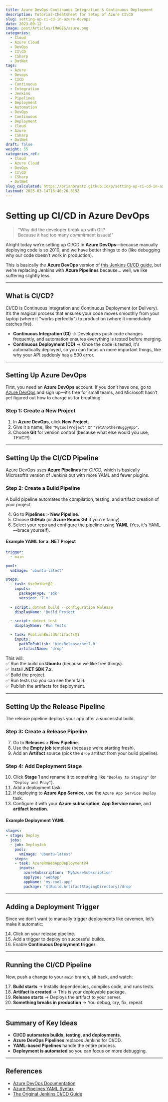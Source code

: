 ```yaml
---
title: Azure DevOps-Continuous Integration & Continuous Deployment
description: Tutorial-Cheatsheet for Setup of Azure CI\CD
slug: setting-up-ci-cd-in-azure-devops
date: 2023-09-12
image: post/Articles/IMAGES/azure.png
categories:
  - Cloud
  - Azure Cloud
  - DevOps
  - CI\CD
  - CSharp
  - DotNet
tags:
  - Azure
  - Devops
  - CICD
  - Continuous
  - Integration
  - Jenkins
  - Pipelines
  - Deployment
  - Automation
  - DevOps
  - Continuous
  - Deployment
  - Cloud
  - Azure
  - CSharp
  - DotNet
draft: false
weight: 55
categories_ref:
  - Cloud
  - Azure Cloud
  - DevOps
  - CI\CD
  - CSharp
  - DotNet
slug_calculated: https://brianbraatz.github.io/p/setting-up-ci-cd-in-azure-devops
lastmod: 2025-03-14T16:40:26.815Z
---
```

# Setting up CI/CD in Azure DevOps

> "Why did the developer break up with Git?\
> Because it had too many *commit*ment issues!"

Alright today we’re setting up CI/CD in **Azure DevOps**—because manually deploying code is so 2010, and we have better things to do (like debugging why our code doesn’t work in production).

This is basically the **Azure DevOps** version of [this Jenkins CI/CD guide](https://brianbraatz.github.io/p/jenkins-cicd/), but we’re replacing Jenkins with **Azure Pipelines** because... well, we like suffering slightly less.

***

## What is CI/CD?

CI/CD is Continuous Integration and Continuous Deployment (or Delivery). It’s the magical process that ensures your code moves smoothly from your laptop (where it "works perfectly") to production (where it immediately catches fire).

* **Continuous Integration (CI)** → Developers push code changes frequently, and automation ensures everything is tested before merging.
* **Continuous Deployment (CD)** → Once the code is tested, it's automatically deployed, so you can focus on more important things, like why your API suddenly has a 500 error.

***

## Setting Up Azure DevOps

First, you need an **Azure DevOps** account. If you don’t have one, go to [Azure DevOps](https://dev.azure.com/) and sign up—it’s free for small teams, and Microsoft hasn’t yet figured out how to charge us for breathing.

### Step 1: Create a New Project

1. In **Azure DevOps**, click **New Project**.
2. Give it a name, like `"MyCoolProject"` or `"YetAnotherBuggyApp"`.
3. Choose **Git** for version control (because what else would you use, TFVC?!).

***

## Setting Up the CI/CD Pipeline

Azure DevOps uses **Azure Pipelines** for CI/CD, which is basically Microsoft’s version of Jenkins but with more YAML and fewer plugins.

### Step 2: Create a Build Pipeline

A build pipeline automates the compilation, testing, and artifact creation of your project.

4. Go to **Pipelines** > **New Pipeline**.
5. Choose **GitHub** (or **Azure Repos Git** if you’re fancy).
6. Select your repo and configure the pipeline using **YAML** (Yes, it's YAML—brace yourself).

#### Example YAML for a .NET Project

```yaml
trigger:
  - main

pool:
  vmImage: 'ubuntu-latest'

steps:
  - task: UseDotNet@2
    inputs:
      packageType: 'sdk'
      version: '7.x'
  
  - script: dotnet build --configuration Release
    displayName: 'Build Project'

  - script: dotnet test
    displayName: 'Run Tests'

  - task: PublishBuildArtifacts@1
    inputs:
      pathToPublish: 'bin/Release/net7.0'
      artifactName: 'drop'
```

This will:\
✅ Run the build on **Ubuntu** (because we like free things).\
✅ Install **.NET SDK 7.x**.\
✅ Build the project.\
✅ Run tests (so you can see them fail).\
✅ Publish the artifacts for deployment.

***

## Setting Up the Release Pipeline

The release pipeline deploys your app after a successful build.

### Step 3: Create a Release Pipeline

7. Go to **Releases** > **New Pipeline**.
8. Use the **Empty job** template (because we’re starting fresh).
9. Add an **Artifact** source (pick the `drop` artifact from your build pipeline).

### Step 4: Add Deployment Stage

10. Click **Stage 1** and rename it to something like `"Deploy to Staging"` (or `"Deploy and Pray"`).
11. Add a deployment task.
12. If deploying to **Azure App Service**, use the `Azure App Service Deploy` task.
13. Configure it with your **Azure subscription**, **App Service name**, and **artifact location**.

#### Example Deployment YAML

```yaml
stages:
- stage: Deploy
  jobs:
  - job: DeployJob
    pool:
      vmImage: 'ubuntu-latest'
    steps:
    - task: AzureRmWebAppDeployment@4
      inputs:
        azureSubscription: 'MyAzureSubscription'
        appType: 'webApp'
        appName: 'my-cool-app'
        package: '$(Build.ArtifactStagingDirectory)/drop'
```

***

## Adding a Deployment Trigger

Since we don’t want to manually trigger deployments like cavemen, let’s make it automatic:

14. Click on your release pipeline.
15. Add a trigger to deploy on successful builds.
16. Enable **Continuous Deployment trigger**.

***

## Running the CI/CD Pipeline

Now, push a change to your `main` branch, sit back, and watch:

17. **Build starts** → Installs dependencies, compiles code, and runs tests.
18. **Artifact is created** → This is your deployable package.
19. **Release starts** → Deploys the artifact to your server.
20. **Something breaks in production** → You debug, cry, fix, repeat.

***

## Summary of Key Ideas

* **CI/CD automates builds, testing, and deployments**.
* **Azure DevOps Pipelines** replaces Jenkins for CI/CD.
* **YAML-based Pipelines** handle the entire process.
* **Deployment is automated** so you can focus on more debugging.

***

## References

* [Azure DevOps Documentation](https://learn.microsoft.com/en-us/azure/devops/)
* [Azure Pipelines YAML Syntax](https://learn.microsoft.com/en-us/azure/devops/pipelines/yaml-schema)
* [The Original Jenkins CI/CD Guide](https://brianbraatz.github.io/p/jenkins-cicd/)
